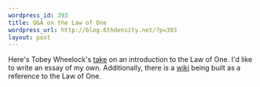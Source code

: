 ```yaml
--- 
wordpress_id: 393
title: Q&A on the Law of One
wordpress_url: http://blog.6thdensity.net/?p=393
layout: post
---
```

Here's Tobey Wheelock's <a href="http://lawofone.info/q_and_a.php">take</a> on an introduction to the Law of One. I'd like to write an essay of my own. Additionally, there is a <a href="http://wiki.lawof1.org">wiki</a> being built as a reference to the Law of One.
